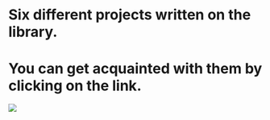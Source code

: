 # Six different projects written on the library.
# You can get acquainted with them by clicking on the link.


![](https://github.com/YZDmitriy/SCSS-Tutorial/blob/master/public/scss.png)
